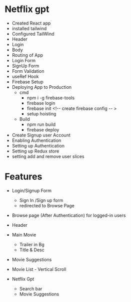 # Netflix gpt

- Created React app
- installed tailwind
- Configured TailWind
- Header
- Login
- Body
- Routing of App
- Login Form
- SignUp Form
- Form Validation
- useRef Hook
- Firebase Setup
- Deploying App to Production
  - cmd
    - npm i -g firebase-tools <!-- install cli before using firebase login -->
    - firebase login
    - firebase init <!-- create firebase config -- >
    - setup hoisting <!-- for deploing choose housting and select required for need -->
  - Build
    - npm run build
    - firebase deploy
- Create Signup user Account
- Enabling Authentication
- Setting up Authentication
- Setting up Redux store
- setting add and remove user slices

# Features

- Login/Signup Form

  - Sign In /Sign up form
  - redirected to Browse Page

- Browse page (After Authentication) for logged-in users
- Header
- Main Movie
  - Trailer in Bg
  - Title & Desc
- Movie Suggestions
- Movie List - Vertical Scroll
- Netflix Gpt
  - Search bar
  - Movie Suggestions
